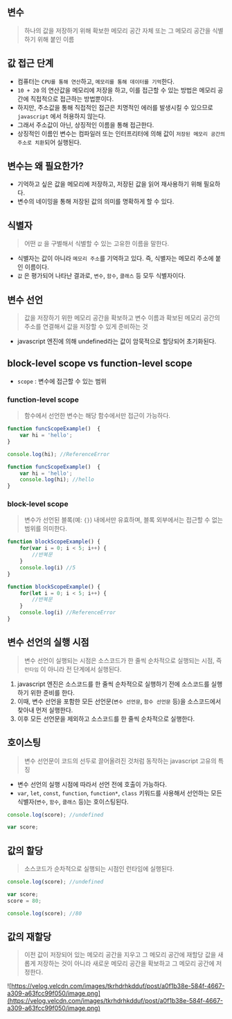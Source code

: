 ## 변수


> 하나의 값을 저장하기 위해 확보한 메모리 공간 자체 또는 그 메모리 공간을 식별하기 위해 붙인 이름
>

## 값 접근 단계


- 컴퓨터는 `CPU를 통해 연산`하고, `메모리를 통해 데이터를 기억`한다.
- `10 + 20` 의 연산값을 메모리에 저장을 하고, 이를 접근할 수 있는 방법은 메모리 공간에 직접적으로 접근하는 방법뿐이다.
- 하지만, 주소값을 통해 직접적인 접근은 치명적인 에러를 발생시킬 수 있으므로 `javascript` 에서 허용하지 않는다.
- 그래서 주소값이 아닌, 상징적인 이름을 통해 접근한다.
- 상징적인 이름인 변수는 컴파일러 또는 인터프리터에 의해 값이 `저장된 메모리 공간의 주소로 치환`되어 실행된다.

## 변수는 왜 필요한가?


- 기억하고 싶은 값을 메모리에 저장하고, 저장된 값을 읽어 재사용하기 위해 필요하다.
- 변수의 네이밍을 통해 저장된 값의 의미를 명확하게 할 수 있다.

## 식별자


> 어떤 `값` 을 구별해서 식별할 수 있는 고유한 이름을 말한다.
>
- 식별자는 값이 아니라 `메모리 주소`를 기억하고 있다. 즉, 식별자는 메모리 주소에 붙인 이름이다.
- `값` 은 평가되어 나타난 결과로, `변수`, `함수`, `클래스` 등 모두 식별자이다.

## 변수 선언


> 값을 저장하기 위한 메모리 공간을 확보하고 변수 이름과 확보된 메모리 공간의 주소를 연결해서 값을 저장할 수 있게 준비하는 것
>
- javascript 엔진에 의해 undefined라는 값이 암묵적으로 할당되어 초기화된다.

## block-level scope vs function-level scope


- `scope` : 변수에 접근할 수 있는 범위

### function-level scope

> 함수에서 선언한 변수는 해당 함수에서만 접근이 가능하다.
>

```jsx
function funcScopeExample()  {
	var hi = 'hello';
} 

console.log(hi); //ReferenceError
```

```jsx
function funcScopeExample()  {
	var hi = 'hello';
	console.log(hi); //hello
} 
```

### block-level scope

> 변수가 선언된 블록(예: `{}`) 내에서만 유효하며, 블록 외부에서는 접근할 수 없는 범위를 의미한다.
>

```jsx
function blockScopeExample() {
	for(var i = 0; i < 5; i++) {
		//반복문
	}
	console.log(i) //5
}
```

```jsx
function blockScopeExample() {
	for(let i = 0; i < 5; i++) {
		//반복문
	}
	console.log(i) //ReferenceError
}
```

## 변수 선언의 실행 시점


> 변수 선언이 실행되는 시점은 소스코드가 한 줄씩 순차적으로 실행되는 시점, 즉 `런타임` 이 아니라 전 단계에서 실행된다.
>
1. javascript 엔진은 소스코드를 한 줄씩 순차적으로 실행하기 전에 소스코드를 실행하기 위한 준비를 한다.
2. 이때, 변수 선언을 포함한 모든 선언문(`변수 선언문`, `함수 선언문` 등)을 소스코드에서 찾아내 먼저 실행한다.
3. 이후 모든 선언문을 제외하고 소스코드를 한 줄씩 순차적으로 실행한다.

## 호이스팅


> 변수 선언문이 코드의 선두로 끌어올려진 것처럼 동작하는 javascript 고유의 특징
>
- 변수 선언의 실행 시점에 따라서 선언 전에 호출이 가능하다.
- `var`, `let`, `const`, `function`, `function*`, `class` 키워드를 사용해서 선언하는 모든 식별자(`변수`, `함수`, `클래스` 등)는 호이스팅된다.

```jsx
console.log(score); //undefined

var score;
```

## 값의 할당


> 소스코드가 순차적으로 실행되는 시점인 런타임에 실행된다.
>

```jsx
console.log(score); //undefined

var score;
score = 80;

console.log(score); //80
```

## 값의 재할당


> 이전 값이 저장되어 있는 메모리 공간을 지우고 그 메모리 공간에 재할당 값을 새롭게 저장하는 것이 아니라 새로운 메모리 공간을 확보하고 그 메모리 공간에 저정한다.
>

![https://velog.velcdn.com/images/tkrhdrhkdduf/post/a0f1b38e-584f-4667-a309-a63fcc99f050/image.png](https://velog.velcdn.com/images/tkrhdrhkdduf/post/a0f1b38e-584f-4667-a309-a63fcc99f050/image.png)